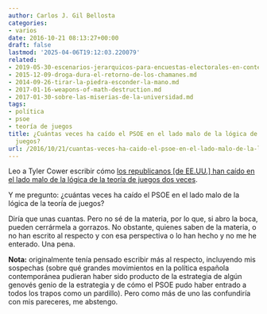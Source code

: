 ```yaml
---
author: Carlos J. Gil Bellosta
categories:
- varios
date: 2016-10-21 08:13:27+00:00
draft: false
lastmod: '2025-04-06T19:12:03.220079'
related:
- 2019-05-30-escenarios-jerarquicos-para-encuestas-electorales-en-contextos-multipartidistas.md
- 2015-12-09-droga-dura-el-retorno-de-los-chamanes.md
- 2014-09-26-tirar-la-piedra-esconder-la-mano.md
- 2017-01-16-weapons-of-math-destruction.md
- 2017-01-30-sobre-las-miserias-de-la-universidad.md
tags:
- política
- psoe
- teoría de juegos
title: ¿Cuántas veces ha caído el PSOE en el lado malo de la lógica de la teoría de
  juegos?
url: /2016/10/21/cuantas-veces-ha-caido-el-psoe-en-el-lado-malo-de-la-logica-de-la-teoria-de-juegos/
---
```


Leo a Tyler Cower escribir cómo [los republicanos [de EE.UU.] han caído en el lado malo de la lógica de la teoría de juegos dos veces](https://www.bloomberg.com/view/articles/2016-10-09/puzzled-about-republicans-and-trump-game-theory-helps).

Y me pregunto: ¿cuántas veces ha caído el PSOE en el lado malo de la lógica de la teoría de juegos?

Diría que unas cuantas. Pero no sé de la materia, por lo que, si abro la boca, pueden cerrármela a gorrazos. No obstante, quienes saben de la materia, o no han escrito al respecto y con esa perspectiva o lo han hecho y no me he enterado. Una pena.

**Nota:** originalmente tenía pensado escribir más al respecto, incluyendo mis sospechas (sobre qué grandes movimientos en la política española contemporánea pudieran haber sido producto de la estrategia de algún genovés genio de la estrategia y de cómo el PSOE pudo haber entrado a todos los trapos como un pardillo). Pero como más de uno las confundiría con mis pareceres, me abstengo.